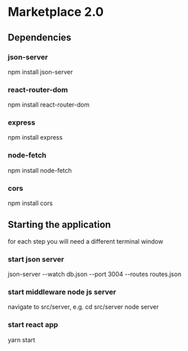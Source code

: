 # Marketplace 2.0

## Dependencies

### json-server
npm install json-server

### react-router-dom
npm install react-router-dom

### express
npm install express

### node-fetch
npm install node-fetch

### cors
npm install cors

## Starting the application
for each step you will need a different terminal window

### start json server
json-server --watch db.json --port 3004 --routes routes.json

### start middleware node js server
navigate to src/server, e.g. cd src/server
node server

### start react app
yarn start